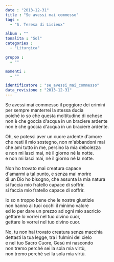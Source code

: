 ```yaml
---
date : "2013-12-31"
title : "Se avessi mai commesso"
tags : 
  - "S. Teresa di Lisieux"

album : ""
tonalita : "Sol"
categories : 
  - "Liturgica"

gruppo : 
  - ""

momenti : 
  - ""

identificatore : "se_avessi_mai_commesso"
data_revisione : "2013-12-31"
---
```

  
  
Se avessi mai commesso il peggiore dei crimini  
per sempre manterrei la stessa ducia  
poiché io so che questa moltitudine di ochese  
non è che goccia d'acqua in un braciere ardente  
non è che goccia d'acqua in un braciere ardente.  
  
  
Oh, se potessi aver un cuore ardente d'amore  
che resti il mio sostegno, non m'abbandoni mai  
che ami tutto in me, persino la mia debolezza  
e non mi lasci mai, né il giorno né la notte.  
e non mi lasci mai, né il giorno né la notte.  
  
  
Non ho trovato mai creatura capace  
d'amarmi a tal punto, e senza mai morire  
di un Dio ho bisogno, che assunta la mia natura  
si faccia mio fratello capace di soffrir.  
si faccia mio fratello capace di soffrir.  
  
  
Io so n troppo bene che le nostre giustizie  
non hanno ai tuoi occhi il minimo valore  
ed io per dare un prezzo ad ogni mio sacricio  
gettare lo vorrei nel tuo divino cuor,  
gettare lo vorrei nel tuo divino cuor.  
  
  
No, tu non hai trovato creatura senza macchia  
dettasti la tua legge, tra i fulmini del cielo  
e nel tuo Sacro Cuore, Gesù mi nascondo  
non tremo perché sei la sola mia virtù,  
non tremo perché sei la sola mia virtù.  
  

